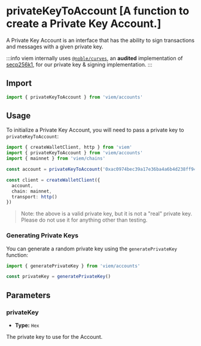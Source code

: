 # privateKeyToAccount [A function to create a Private Key Account.]

A Private Key Account is an interface that has the ability to sign transactions and messages with a given private key.

:::info
viem internally uses [`@noble/curves`](https://github.com/paulmillr/noble-curves), an **audited** implementation of [secp256k1](https://www.secg.org/sec2-v2.pdf), for our private key & signing implementation.
:::

## Import

```ts twoslash
import { privateKeyToAccount } from 'viem/accounts'
```

## Usage

To initialize a Private Key Account, you will need to pass a private key to `privateKeyToAccount`:

```ts twoslash
import { createWalletClient, http } from 'viem'
import { privateKeyToAccount } from 'viem/accounts'
import { mainnet } from 'viem/chains'

const account = privateKeyToAccount('0xac0974bec39a17e36ba4a6b4d238ff944bacb478cbed5efcae784d7bf4f2ff80') // [!code focus]

const client = createWalletClient({
  account,
  chain: mainnet,
  transport: http()
})
```

> Note: the above is a valid private key, but it is not a "real" private key. Please do not use it for anything other than testing.

### Generating Private Keys

You can generate a random private key using the `generatePrivateKey` function:

```ts twoslash
import { generatePrivateKey } from 'viem/accounts'

const privateKey = generatePrivateKey()
```

## Parameters

### privateKey

- **Type:** `Hex`

The private key to use for the Account.

